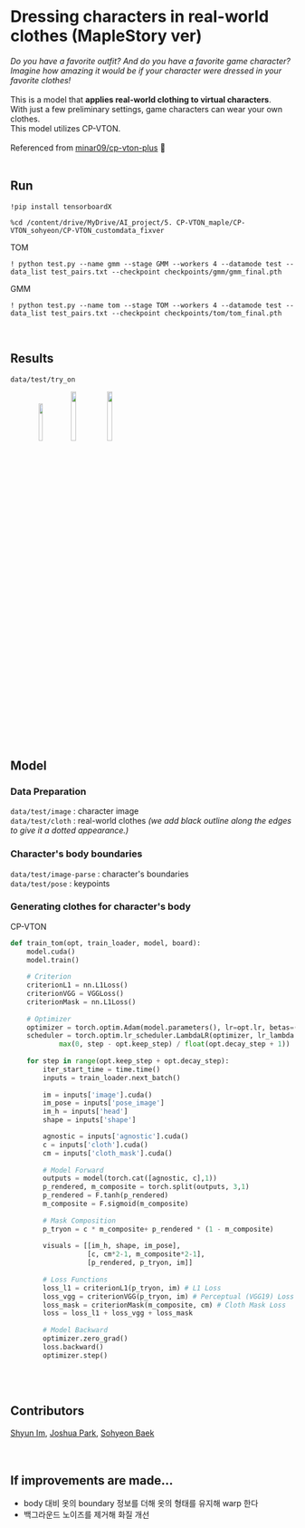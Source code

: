 # Dressing characters in real-world clothes (MapleStory ver)
*Do you have a favorite outfit? And do you have a favorite game character?*<br>
*Imagine how amazing it would be if your character were dressed in your favorite clothes!*<br>
<br>
This is a model that **applies real-world clothing to virtual characters**. <br>
With just a few preliminary settings, game characters can wear your own clothes. <br>
This model utilizes CP-VTON.
<br>
<br>
Referenced from [minar09/cp-vton-plus](https://github.com/minar09/cp-vton-plus) 🤗
<br>
<br>
## Run
```
!pip install tensorboardX
```
```
%cd /content/drive/MyDrive/AI_project/5. CP-VTON_maple/CP-VTON_sohyeon/CP-VTON_customdata_fixver
```
TOM
```
! python test.py --name gmm --stage GMM --workers 4 --datamode test --data_list test_pairs.txt --checkpoint checkpoints/gmm/gmm_final.pth
```
GMM
```
! python test.py --name tom --stage TOM --workers 4 --datamode test --data_list test_pairs.txt --checkpoint checkpoints/tom/tom_final.pth
```
<br>

## Results
```data/test/try_on```
<div style="width:80%; margin:0 auto;">
<img src = "https://github.com/user-attachments/assets/92e4d200-7b92-4246-a77a-7432ca184fad" width="13%">
<img src = "https://user-images.githubusercontent.com/64413742/183881567-d642b629-69cc-4673-a5d8-300f2fc1f351.png" width="15%">
<img src = "https://user-images.githubusercontent.com/64413742/183881615-da1ed498-df01-4ead-92fb-cffde8d009e2.png" width="15%">
</div>
<br>
<br>

## Model
### Data Preparation
```data/test/image``` : character image<br>
```data/test/cloth``` : real-world clothes *(we add black outline along the edges to give it a dotted appearance.)* <br>

### Character's body boundaries
```data/test/image-parse``` : character's boundaries<br>
```data/test/pose``` : keypoints<br>

### Generating clothes for character's body
CP-VTON
```python
def train_tom(opt, train_loader, model, board):
    model.cuda()
    model.train()
    
    # Criterion
    criterionL1 = nn.L1Loss()
    criterionVGG = VGGLoss()
    criterionMask = nn.L1Loss()
    
    # Optimizer
    optimizer = torch.optim.Adam(model.parameters(), lr=opt.lr, betas=(0.5, 0.999))
    scheduler = torch.optim.lr_scheduler.LambdaLR(optimizer, lr_lambda = lambda step: 1.0 -
            max(0, step - opt.keep_step) / float(opt.decay_step + 1))
    
    for step in range(opt.keep_step + opt.decay_step):
        iter_start_time = time.time()
        inputs = train_loader.next_batch()
            
        im = inputs['image'].cuda()
        im_pose = inputs['pose_image']
        im_h = inputs['head']
        shape = inputs['shape']

        agnostic = inputs['agnostic'].cuda()
        c = inputs['cloth'].cuda()
        cm = inputs['cloth_mask'].cuda()
        
        # Model Forward
        outputs = model(torch.cat([agnostic, c],1))
        p_rendered, m_composite = torch.split(outputs, 3,1)
        p_rendered = F.tanh(p_rendered)
        m_composite = F.sigmoid(m_composite)
        
        # Mask Composition
        p_tryon = c * m_composite+ p_rendered * (1 - m_composite)
        
        visuals = [[im_h, shape, im_pose], 
                   [c, cm*2-1, m_composite*2-1], 
                   [p_rendered, p_tryon, im]]
        
        # Loss Functions
        loss_l1 = criterionL1(p_tryon, im) # L1 Loss
        loss_vgg = criterionVGG(p_tryon, im) # Perceptual (VGG19) Loss
        loss_mask = criterionMask(m_composite, cm) # Cloth Mask Loss
        loss = loss_l1 + loss_vgg + loss_mask
        
        # Model Backward
        optimizer.zero_grad()
        loss.backward()
        optimizer.step()
```
<br>
<br>

## Contributors
[Shyun Im](https://github.com/shyun46), [Joshua Park](https://github.com/Hinterhalter), [Sohyeon Baek](https://github.com/baeksh0420)
<br>
<br>
<br>

## If improvements are made...
- body 대비 옷의 boundary 정보를 더해 옷의 형태를 유지해 warp 한다
- 백그라운드 노이즈를 제거해 화질 개선

